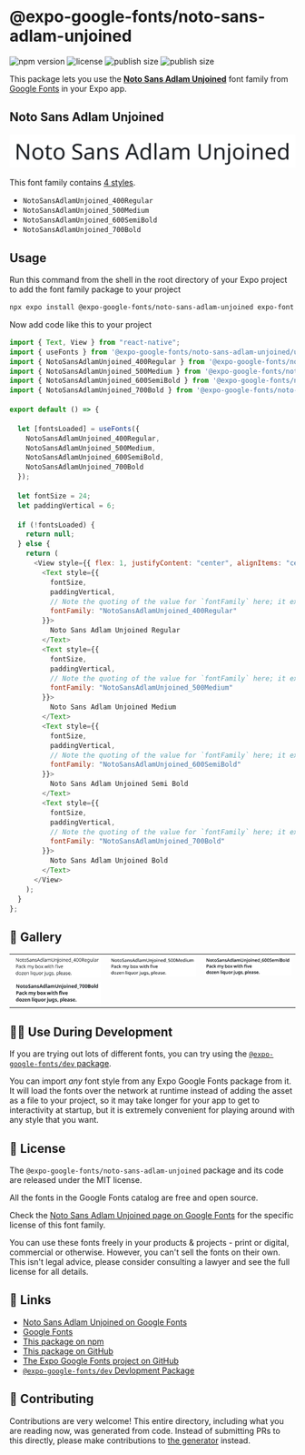 # @expo-google-fonts/noto-sans-adlam-unjoined

![npm version](https://flat.badgen.net/npm/v/@expo-google-fonts/noto-sans-adlam-unjoined)
![license](https://flat.badgen.net/github/license/expo/google-fonts)
![publish size](https://flat.badgen.net/packagephobia/install/@expo-google-fonts/noto-sans-adlam-unjoined)
![publish size](https://flat.badgen.net/packagephobia/publish/@expo-google-fonts/noto-sans-adlam-unjoined)

This package lets you use the [**Noto Sans Adlam Unjoined**](https://fonts.google.com/specimen/Noto+Sans+Adlam+Unjoined) font family from [Google Fonts](https://fonts.google.com/) in your Expo app.

## Noto Sans Adlam Unjoined

![Noto Sans Adlam Unjoined](./font-family.png)

This font family contains [4 styles](#-gallery).

- `NotoSansAdlamUnjoined_400Regular`
- `NotoSansAdlamUnjoined_500Medium`
- `NotoSansAdlamUnjoined_600SemiBold`
- `NotoSansAdlamUnjoined_700Bold`

## Usage

Run this command from the shell in the root directory of your Expo project to add the font family package to your project

```sh
npx expo install @expo-google-fonts/noto-sans-adlam-unjoined expo-font
```

Now add code like this to your project

```js
import { Text, View } from "react-native";
import { useFonts } from '@expo-google-fonts/noto-sans-adlam-unjoined/useFonts';
import { NotoSansAdlamUnjoined_400Regular } from '@expo-google-fonts/noto-sans-adlam-unjoined/400Regular';
import { NotoSansAdlamUnjoined_500Medium } from '@expo-google-fonts/noto-sans-adlam-unjoined/500Medium';
import { NotoSansAdlamUnjoined_600SemiBold } from '@expo-google-fonts/noto-sans-adlam-unjoined/600SemiBold';
import { NotoSansAdlamUnjoined_700Bold } from '@expo-google-fonts/noto-sans-adlam-unjoined/700Bold';

export default () => {

  let [fontsLoaded] = useFonts({
    NotoSansAdlamUnjoined_400Regular, 
    NotoSansAdlamUnjoined_500Medium, 
    NotoSansAdlamUnjoined_600SemiBold, 
    NotoSansAdlamUnjoined_700Bold
  });

  let fontSize = 24;
  let paddingVertical = 6;

  if (!fontsLoaded) {
    return null;
  } else {
    return (
      <View style={{ flex: 1, justifyContent: "center", alignItems: "center" }}>
        <Text style={{
          fontSize,
          paddingVertical,
          // Note the quoting of the value for `fontFamily` here; it expects a string!
          fontFamily: "NotoSansAdlamUnjoined_400Regular"
        }}>
          Noto Sans Adlam Unjoined Regular
        </Text>
        <Text style={{
          fontSize,
          paddingVertical,
          // Note the quoting of the value for `fontFamily` here; it expects a string!
          fontFamily: "NotoSansAdlamUnjoined_500Medium"
        }}>
          Noto Sans Adlam Unjoined Medium
        </Text>
        <Text style={{
          fontSize,
          paddingVertical,
          // Note the quoting of the value for `fontFamily` here; it expects a string!
          fontFamily: "NotoSansAdlamUnjoined_600SemiBold"
        }}>
          Noto Sans Adlam Unjoined Semi Bold
        </Text>
        <Text style={{
          fontSize,
          paddingVertical,
          // Note the quoting of the value for `fontFamily` here; it expects a string!
          fontFamily: "NotoSansAdlamUnjoined_700Bold"
        }}>
          Noto Sans Adlam Unjoined Bold
        </Text>
      </View>
    );
  }
};
```

## 🔡 Gallery


||||
|-|-|-|
|![NotoSansAdlamUnjoined_400Regular](./400Regular/NotoSansAdlamUnjoined_400Regular.ttf.png)|![NotoSansAdlamUnjoined_500Medium](./500Medium/NotoSansAdlamUnjoined_500Medium.ttf.png)|![NotoSansAdlamUnjoined_600SemiBold](./600SemiBold/NotoSansAdlamUnjoined_600SemiBold.ttf.png)||
|![NotoSansAdlamUnjoined_700Bold](./700Bold/NotoSansAdlamUnjoined_700Bold.ttf.png)||||


## 👩‍💻 Use During Development

If you are trying out lots of different fonts, you can try using the [`@expo-google-fonts/dev` package](https://github.com/expo/google-fonts/tree/master/font-packages/dev#readme).

You can import _any_ font style from any Expo Google Fonts package from it. It will load the fonts over the network at runtime instead of adding the asset as a file to your project, so it may take longer for your app to get to interactivity at startup, but it is extremely convenient for playing around with any style that you want.


## 📖 License

The `@expo-google-fonts/noto-sans-adlam-unjoined` package and its code are released under the MIT license.

All the fonts in the Google Fonts catalog are free and open source.

Check the [Noto Sans Adlam Unjoined page on Google Fonts](https://fonts.google.com/specimen/Noto+Sans+Adlam+Unjoined) for the specific license of this font family.

You can use these fonts freely in your products & projects - print or digital, commercial or otherwise. However, you can't sell the fonts on their own. This isn't legal advice, please consider consulting a lawyer and see the full license for all details.

## 🔗 Links

- [Noto Sans Adlam Unjoined on Google Fonts](https://fonts.google.com/specimen/Noto+Sans+Adlam+Unjoined)
- [Google Fonts](https://fonts.google.com/)
- [This package on npm](https://www.npmjs.com/package/@expo-google-fonts/noto-sans-adlam-unjoined)
- [This package on GitHub](https://github.com/expo/google-fonts/tree/master/font-packages/noto-sans-adlam-unjoined)
- [The Expo Google Fonts project on GitHub](https://github.com/expo/google-fonts)
- [`@expo-google-fonts/dev` Devlopment Package](https://github.com/expo/google-fonts/tree/master/font-packages/dev)

## 🤝 Contributing

Contributions are very welcome! This entire directory, including what you are reading now, was generated from code. Instead of submitting PRs to this directly, please make contributions to [the generator](https://github.com/expo/google-fonts/tree/master/packages/generator) instead.
